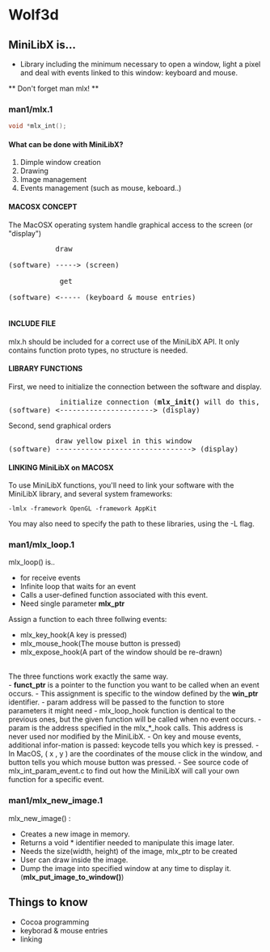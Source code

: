 # Wolf3d

## MiniLibX is...
- Library including the minimum necessary to open a window, light a pixel and deal with events linked to this window: keyboard and mouse. 

** Don't forget man mlx! **  

### man1/mlx.1
```c
void *mlx_int();
```
#### What can be done with MiniLibX?
1. Dimple window creation
2. Drawing
3. Image management
4. Events management (such as mouse, keboard..)

#### MACOSX CONCEPT

The MacOSX operating system handle graphical access to the screen (or "display")<br>

<pre>           draw<br>
(software) -----> (screen)<br>
            get<br>
(software) <----- (keyboard & mouse entries)<br>
</pre>
#### INCLUDE FILE

mlx.h should be included for a correct use of the MiniLibX API. It only contains function proto types, no structure is needed.

#### LIBRARY FUNCTIONS

First, we need to initialize the connection between the software and display.<br>
<pre>
            initialize connection (<b>mlx_init()</b> will do this, and return a identifier for further calls.)
(software) <----------------------> (display)
</pre>
Second, send graphical orders
<pre>
           draw yellow pixel in this window
(software) --------------------------------> (display)
</pre>

#### LINKING MiniLibX on MACOSX
To use MiniLibX functions, you'll need to link your software with the MiniLibX library, and several system frameworks:
```
-lmlx -framework OpenGL -framework AppKit
```
You may also need to specify the path to these libraries, using the -L flag.<br>

### man1/mlx_loop.1

mlx_loop() is..
- for receive events
- Infinite loop that waits for an event
- Calls a user-defined function associated with this event.
- Need single parameter **mlx_ptr**

Assign a function to each three follwing events:
- mlx_key_hook(A key is pressed)
- mlx_mouse_hook(The mouse button is pressed)
- mlx_expose_hook(A part of the window should be re-drawn)
<br>
The three functions work exactly the same way.<br>
- <b>funct_ptr</b> is a pointer to the function you want to be called when an event occurs.
- This assignment is specific to the window defined by the <b>win_ptr</b> identifier.
- param address will be passed to the function to store parameters it might need
- mlx_loop_hook function is dentical to the previous ones, but the given function will be called when no event occurs.
- param is the address specified in the mlx_*_hook calls. This address is never used nor modified by the MiniLibX.
- On key and mouse events, additional infor-mation  is  passed:  keycode tells you which key is pressed.
- In MacOS, ( x , y ) are the coordinates of the mouse click in the window, and button tells you which mouse button was pressed.
- See source code of mlx_int_param_event.c to find out how the MiniLibX will call your own function for a specific event.

### man1/mlx_new_image.1
mlx_new_image() :
- Creates a new image in memory.
- Returns a void * identifier needed to manipulate this image later.
- Needs the size(width, height) of the image, mlx_ptr to be created
- User can draw inside the image.
- Dump the image into specified window at any time to display it.(**mlx_put_image_to_window()**)



## Things to know
* Cocoa programming
* keyborad & mouse entries
* linking
